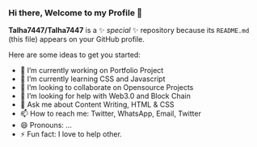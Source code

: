### Hi there, Welcome to my Profile 👋


**Talha7447/Talha7447** is a ✨ _special_ ✨ repository because its `README.md` (this file) appears on your GitHub profile.

Here are some ideas to get you started:

- 🔭 I’m currently working on Portfolio Project
- 🌱 I’m currently learning CSS and Javascript
- 👯 I’m looking to collaborate on Opensource Projects
- 🤔 I’m looking for help with Web3.0 and Block Chain
- 💬 Ask me about Content Writing, HTML & CSS
- 📫 How to reach me: Twitter, WhatsApp, Email, Twitter
- 😄 Pronouns: ...
- ⚡ Fun fact: I love to help other.

